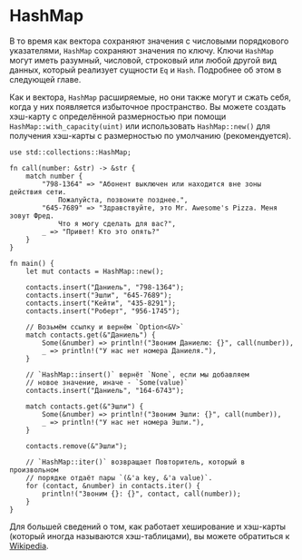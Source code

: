 # HashMap

В то время как вектора сохраняют значения с числовыми порядкового указателями, 
`HashMap` сохраняют значения по ключу. Ключи 
`HashMap` могут иметь разумный, числовой, строковый 
или любой другой вид данных, который реализует сущности 
`Eq` и `Hash`. Подробнее об этом в 
следующей главе.

Как и вектора, `HashMap` расширяемые, но они также 
могут и сжать себя, когда у них появляется избыточное пространство. 
Вы можете создать хэш-карту с определённой размерностью при 
помощи `HashMap::with_capacity(uint)` или использовать 
`HashMap::new()` для получения хэш-карты с 
размерностью по умолчанию (рекомендуется).

```rust,editable
use std::collections::HashMap;

fn call(number: &str) -> &str {
    match number {
        "798-1364" => "Абонент выключен или находится вне зоны действия сети. 
            Пожалуйста, позвоните позднее.",
        "645-7689" => "Здравствуйте, это Mr. Awesome's Pizza. Меня зовут Фред.
            Что я могу сделать для вас?",
        _ => "Привет! Кто это опять?"
    }
}

fn main() { 
    let mut contacts = HashMap::new();

    contacts.insert("Даниель", "798-1364");
    contacts.insert("Эшли", "645-7689");
    contacts.insert("Кейти", "435-8291");
    contacts.insert("Роберт", "956-1745");

    // Возьмём ссылку и вернём `Option<&V>`
    match contacts.get(&"Даниель") {
        Some(&number) => println!("Звоним Даниелю: {}", call(number)),
        _ => println!("У нас нет номера Даниеля."),
    }

    // `HashMap::insert()` вернёт `None`, если мы добавляем 
    // новое значение, иначе - `Some(value)`
    contacts.insert("Даниель", "164-6743");

    match contacts.get(&"Эшли") {
        Some(&number) => println!("Звоним Эшли: {}", call(number)),
        _ => println!("У нас нет номера Эшли."),
    }

    contacts.remove(&"Эшли"); 

    // `HashMap::iter()` возвращает Повторитель, который в произвольном
    // порядке отдаёт пары `(&'a key, &'a value)`.
    for (contact, &number) in contacts.iter() {
        println!("Звоним {}: {}", contact, call(number)); 
    }
}
```

Для большей сведений о том, как работает хеширование и хэш-карты (который иногда называются хэш-таблицами), вы можете обратиться к [Wikipedia](https://en.wikipedia.org/wiki/Hash_table).
